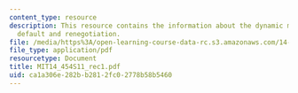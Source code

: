 ```yaml
---
content_type: resource
description: This resource contains the information about the dynamic model of debt,
  default and renegotiation.
file: /media/https%3A/open-learning-course-data-rc.s3.amazonaws.com/14-454-economic-crises-spring-2011/ca1a306e282bb2812fc02778b58b5460_MIT14_454S11_rec1.pdf
file_type: application/pdf
resourcetype: Document
title: MIT14_454S11_rec1.pdf
uid: ca1a306e-282b-b281-2fc0-2778b58b5460
---
```

